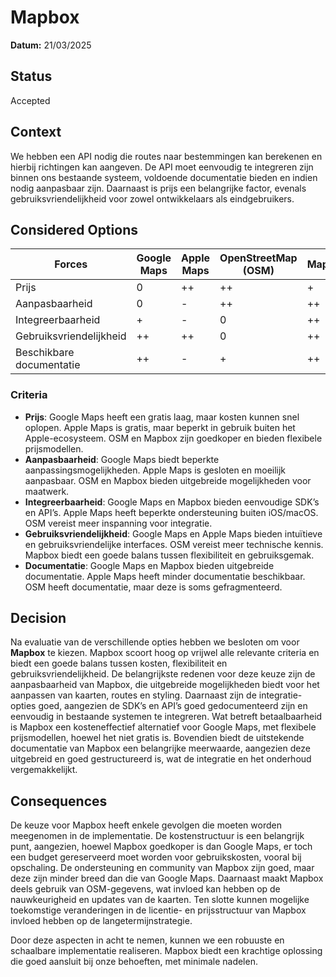 # Mapbox

**Datum:** 21/03/2025

## Status
Accepted

## Context
We hebben een API nodig die routes naar bestemmingen kan berekenen en hierbij richtingen kan aangeven. De API moet eenvoudig te integreren zijn binnen ons bestaande systeem, voldoende documentatie bieden en indien nodig aanpasbaar zijn. Daarnaast is prijs een belangrijke factor, evenals gebruiksvriendelijkheid voor zowel ontwikkelaars als eindgebruikers.

## Considered Options
| Forces | Google Maps | Apple Maps | OpenStreetMap (OSM) | Mapbox |
|---|---|---|---|---|
| Prijs | 0 | ++ | ++ | + |
| Aanpasbaarheid | 0 | - | ++ | ++ |
| Integreerbaarheid | + | - | 0 | ++ |
| Gebruiksvriendelijkheid | ++ | ++ | 0 | ++ |
| Beschikbare documentatie | ++ | - | + | ++ |

### Criteria
- **Prijs**: Google Maps heeft een gratis laag, maar kosten kunnen snel oplopen. Apple Maps is gratis, maar beperkt in gebruik buiten het Apple-ecosysteem. OSM en Mapbox zijn goedkoper en bieden flexibele prijsmodellen.
- **Aanpasbaarheid**: Google Maps biedt beperkte aanpassingsmogelijkheden. Apple Maps is gesloten en moeilijk aanpasbaar. OSM en Mapbox bieden uitgebreide mogelijkheden voor maatwerk.
- **Integreerbaarheid**: Google Maps en Mapbox bieden eenvoudige SDK’s en API’s. Apple Maps heeft beperkte ondersteuning buiten iOS/macOS. OSM vereist meer inspanning voor integratie.
- **Gebruiksvriendelijkheid**: Google Maps en Apple Maps bieden intuïtieve en gebruiksvriendelijke interfaces. OSM vereist meer technische kennis. Mapbox biedt een goede balans tussen flexibiliteit en gebruiksgemak.
- **Documentatie**: Google Maps en Mapbox bieden uitgebreide documentatie. Apple Maps heeft minder documentatie beschikbaar. OSM heeft documentatie, maar deze is soms gefragmenteerd.

## Decision

Na evaluatie van de verschillende opties hebben we besloten om voor **Mapbox** te kiezen. Mapbox scoort hoog op vrijwel alle relevante criteria en biedt een goede balans tussen kosten, flexibiliteit en gebruiksvriendelijkheid. De belangrijkste redenen voor deze keuze zijn de aanpasbaarheid van Mapbox, die uitgebreide mogelijkheden biedt voor het aanpassen van kaarten, routes en styling. Daarnaast zijn de integratie-opties goed, aangezien de SDK’s en API’s goed gedocumenteerd zijn en eenvoudig in bestaande systemen te integreren. Wat betreft betaalbaarheid is Mapbox een kosteneffectief alternatief voor Google Maps, met flexibele prijsmodellen, hoewel het niet gratis is. Bovendien biedt de uitstekende documentatie van Mapbox een belangrijke meerwaarde, aangezien deze uitgebreid en goed gestructureerd is, wat de integratie en het onderhoud vergemakkelijkt.

## Consequences

De keuze voor Mapbox heeft enkele gevolgen die moeten worden meegenomen in de implementatie. De kostenstructuur is een belangrijk punt, aangezien, hoewel Mapbox goedkoper is dan Google Maps, er toch een budget gereserveerd moet worden voor gebruikskosten, vooral bij opschaling. De ondersteuning en community van Mapbox zijn goed, maar deze zijn minder breed dan die van Google Maps. Daarnaast maakt Mapbox deels gebruik van OSM-gegevens, wat invloed kan hebben op de nauwkeurigheid en updates van de kaarten. Ten slotte kunnen mogelijke toekomstige veranderingen in de licentie- en prijsstructuur van Mapbox invloed hebben op de langetermijnstrategie.

Door deze aspecten in acht te nemen, kunnen we een robuuste en schaalbare implementatie realiseren. Mapbox biedt een krachtige oplossing die goed aansluit bij onze behoeften, met minimale nadelen.
